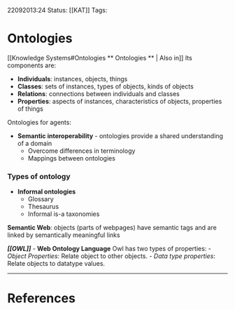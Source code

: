 22092013:24
Status:  [[KAT]]
Tags: 

# Ontologies
[[Knowledge Systems#Ontologies ** Ontologies ** | Also in]]
Its components are:
- **Individuals**: instances, objects, things
- **Classes**: sets of instances, types of objects, kinds of objects
- **Relations**: connections between individuals and classes
- **Properties**: aspects of instances, characteristics of objects, properties of things

Ontologies for agents:
- **Semantic interoperability** - ontologies provide a shared understanding of a domain
	- Overcome differences in terminology
	- Mappings between ontologies

### Types of ontology
- **Informal ontologies**
	- Glossary
	- Thesaurus
	- Informal is-a taxonomies

**Semantic Web**: objects (parts of webpages) have semantic tags and are linked by semantically meaningful links 

***[[OWL]]*** - **Web Ontology Language**
	Owl has two types of properties:
	- *Object Properties*: Relate object to other objects.
	- *Data type properties*: Relate objects to datatype values.

---
# References